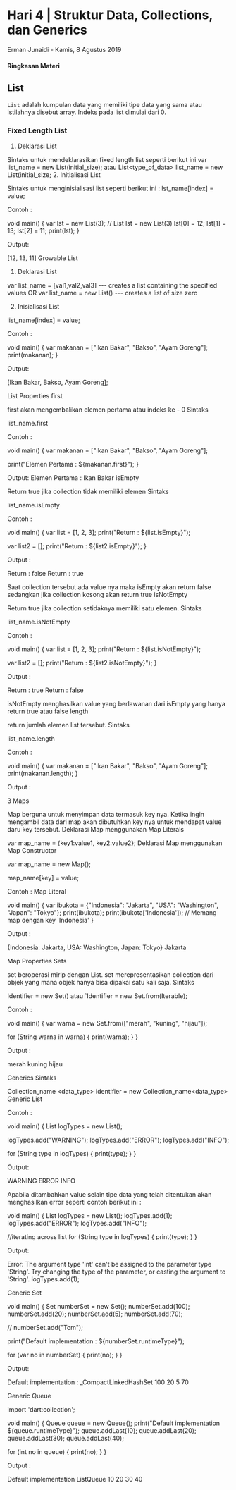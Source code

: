 # Hari 4 | Struktur Data, Collections, dan Generics
Erman Junaidi - Kamis, 8 Agustus 2019

#### Ringkasan Materi

## List

`List` adalah kumpulan data yang memiliki tipe data yang sama atau istilahnya disebut array. Indeks pada list dimulai dari 0.

### Fixed Length List
1. Deklarasi List

Sintaks untuk mendeklarasikan fixed length list seperti berikut ini var list_name = new List(initial_size); atau List<type_of_data> list_name = new List(initial_size;
2. Initialisasi List

Sintaks untuk menginisialisasi list seperti berikut ini : lst_name[index] = value;

Contoh :

void main() {
  var lst = new List(3); // List lst = new List(3)
  lst[0] = 12;
  lst[1] = 13;
  lst[2] = 11;
  print(lst);
}

Output:

[12, 13, 11]
Growable List
1. Deklarasi List

var list_name = [val1,val2,val3]
--- creates a list containing the specified values
OR
var list_name = new List()
--- creates a list of size zero

2. Inisialisasi List

list_name[index] = value;

Contoh :

void main() {
  var makanan = ["Ikan Bakar", "Bakso", "Ayam Goreng"];
  print(makanan);
}

Output:

[Ikan Bakar, Bakso, Ayam Goreng];

List Properties
first

first akan mengembalikan elemen pertama atau indeks ke - 0
Sintaks

list_name.first

Contoh :

void main() {
  var makanan = ["Ikan Bakar", "Bakso", "Ayam Goreng"];

  print("Elemen Pertama : ${makanan.first}");
}

Output: Elemen Pertama : Ikan Bakar
isEmpty

Return true jika collection tidak memiliki elemen
Sintaks

list_name.isEmpty

Contoh :

void main() {
  var list = [1, 2, 3];
  print("Return : ${list.isEmpty}");

  var list2 = [];
  print("Return : ${list2.isEmpty}");
}

Output :

Return : false
Return : true

Saat collection tersebut ada value nya maka isEmpty akan return false sedangkan jika collection kosong akan return true
isNotEmpty

Return true jika collection setidaknya memiliki satu elemen.
Sintaks

list_name.isNotEmpty

Contoh :

void main() {
  var list = [1, 2, 3];
  print("Return : ${list.isNotEmpty}");

  var list2 = [];
  print("Return : ${list2.isNotEmpty}");
}

Output :

Return : true
Return : false

isNotEmpty menghasilkan value yang berlawanan dari isEmpty yang hanya return true atau false
length

return jumlah elemen list tersebut.
Sintaks

list_name.length

Contoh :

void main() {
  var makanan = ["Ikan Bakar", "Bakso", "Ayam Goreng"];
  print(makanan.length);
}

Output :

3
Maps

Map berguna untuk menyimpan data termasuk key nya. Ketika ingin mengambil data dari map akan dibutuhkan key nya untuk mendapat value daru key tersebut.
Deklarasi Map menggunakan Map Literals

var map_name = {key1:value1, key2:value2};
Deklarasi Map menggunakan Map Constructor

var map_name = new Map();

map_name[key] = value;

Contoh : Map Literal

void main() {
  var ibukota = {"Indonesia": "Jakarta", "USA": "Washington", "Japan": "Tokyo"};
  print(ibukota);
  print(ibukota['Indonesia']); // Memang map dengan key 'Indonesia'
}

Output :

{Indonesia: Jakarta, USA: Washington, Japan: Tokyo}
Jakarta

Map Properties
Sets

set beroperasi mirip dengan List. set merepresentasikan collection dari objek yang mana objek hanya bisa dipakai satu kali saja.
Sintaks

Identifier = new Set() atau `Identifier = new Set.from(Iterable);

Contoh :

void main() {
  var warna = new Set.from(["merah", "kuning", "hijau"]);

  for (String warna in warna) {
    print(warna);
  }
}

Output :

merah
kuning
hijau

Generics
Sintaks

Collection_name <data_type> identifier = new Collection_name<data_type>
Generic List

Contoh :

void main() {
  List<String> logTypes = new List<String>();

  logTypes.add("WARNING");
  logTypes.add("ERROR");
  logTypes.add("INFO");

  for (String type in logTypes) {
    print(type);
  }
}

Output:

WARNING
ERROR
INFO

Apabila ditambahkan value selain tipe data yang telah ditentukan akan menghasilkan error seperti contoh berikut ini :

void main() {
  List<String> logTypes = new List<String>();
  logTypes.add(1);
  logTypes.add("ERROR");
  logTypes.add("INFO");

  //iterating across list
  for (String type in logTypes) {
    print(type);
  }
}

Output:

Error: The argument type 'int' can't be assigned to the parameter type 'String'.
Try changing the type of the parameter, or casting the argument to 'String'.
  logTypes.add(1);

Generic Set

void main() {
  Set<int> numberSet = new Set<int>();
  numberSet.add(100);
  numberSet.add(20);
  numberSet.add(5);
  numberSet.add(70);

  // numberSet.add("Tom");

  print("Default implementation : ${numberSet.runtimeType}");

  for (var no in numberSet) {
    print(no);
  }
}

Output:

Default implementation : _CompactLinkedHashSet<int>
100
20
5
70

Generic Queue

import 'dart:collection';

void main() {
  Queue<int> queue = new Queue<int>();
  print("Default implementation ${queue.runtimeType}");
  queue.addLast(10);
  queue.addLast(20);
  queue.addLast(30);
  queue.addLast(40);

  for (int no in queue) {
    print(no);
  }
}

Output :

Default implementation ListQueue<int>
10
20
30
40
